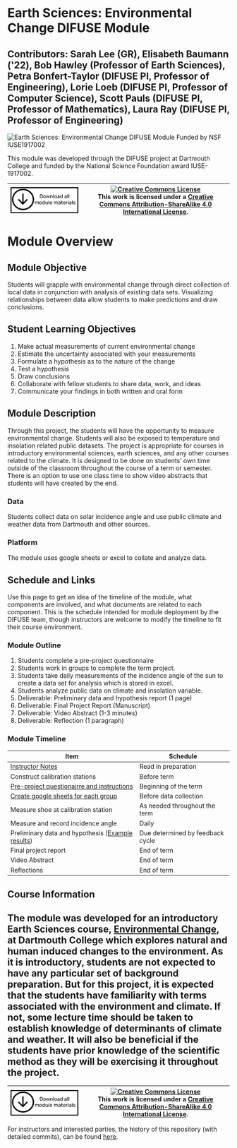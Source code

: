 # Earth Sciences: Environmental Change DIFUSE Module

## Contributors: Sarah Lee (GR), Elisabeth Baumann ('22), Bob Hawley (Professor of Earth Sciences), Petra Bonfert-Taylor (DIFUSE PI, Professor of Engineering), Lorie Loeb (DIFUSE PI, Professor of Computer Science), Scott Pauls (DIFUSE PI, Professor of Mathematics), Laura Ray (DIFUSE PI, Professor of Engineering)

![Earth Sciences: Environmental Change DIFUSE Module Funded by NSF IUSE1917002](repository-assests/images/DIFUSE-EARS6.png)

This module was developed through the DIFUSE project at Dartmouth College and funded by the National Science Foundation award IUSE-1917002.


| <a href="https://github.com/difuse-dartmouth/earth-sciences-environmental-change/archive/refs/heads/main.zip"><img src="/repository-assets/images/download-all.png" alt="Download the entire module" align="center" style="width: 4in;"></a>| <a rel="license" href="http://creativecommons.org/licenses/by-sa/4.0/"><img alt="Creative Commons License" style="width=2in" src="https://i.creativecommons.org/l/by-sa/4.0/88x31.png" /><br></a>This work is licensed under a <a rel="license" href="http://creativecommons.org/licenses/by-sa/4.0/">Creative Commons Attribution-ShareAlike 4.0 International License</a>. |
|---------|----------|


# Module Overview
## Module Objective 
Students will grapple with environmental change through direct collection of local data in conjunction with analysis of existing data sets.  Visualizing relationships between data allow students to make predictions and draw conclusions.

## Student Learning Objectives
1. Make actual measurements of current environmental change
2. Estimate the uncertainty associated with your measurements
3. Formulate a hypothesis as to the nature of the change
4. Test a hypothesis
5. Draw conclusions
6. Collaborate with fellow students to share data, work, and ideas
7. Communicate your findings in both written and oral form

## Module Description
Through this project, the students will have the opportunity to measure environmental change. Students will also be exposed to temperature and insolation related public datasets. The project is appropriate for courses in introductory environmental sciences, earth sciences, and any other courses related to the climate. It is designed to be done on students’ own time outside of the classroom throughout the course of a term or semester. There is an option to use one class time to show video abstracts that students will have created by the end.

### Data
Students collect data on solar incidence angle and use public climate and weather data from Dartmouth and other sources.

### Platform
The module uses google sheets or excel to collate and analyze data.

## Schedule and Links

Use this page to get an idea of the timeline of the module, what components are involved, and what documents are related to each component. This is the schedule intended for module deployment by the DIFUSE team, though instructors are welcome to modify the timeline to fit their course environment.

### Module Outline
1. Students complete a pre-project questionnaire
2. Students work in groups to complete the term project.
3. Students take daily measurements of the incidence angle of the sun to create a data set for analysis which is stored in excel.
4. Students analyze public data on climate and insolation variable.
5. Deliverable: Preliminary data and hypothesis report (1 page)
6. Deliverable: Final Project Report (Manuscript)
7. Deliverable: Video Abstract (1-3 minutes)
8. Deliverable: Reflection (1 paragraph)

### Module Timeline

| Item                                | Schedule                         |
|-------------------------------------|----------------------------------|
| [Instructor Notes](completed_module/logistics/032020_EARS6_InstructorNotes.docx)| Read in preparation |
| Construct calibration stations      | Before term                      |
| [Pre-project questionairre and instructions](completed_module/components/032020_EARS6_StudentInstructions.docx)| Beginning of the term            |
| [Create google sheets for each group](completed_module/components/032020_EARS6_ExampleDataStructure.xlsx) | Before data collection           |
| Measure shoe at calibration station | As needed throughout the term    |
| Measure and record incidence angle  | Daily                            |
| Preliminary data and hypothesis ([Example results](completed_module/components/032020_EARS6_ExampleDataStructure.xlsx))     | Due determined by feedback cycle |
| Final project report                | End of term                      |
| Video Abstract                      | End of term                      |
| Reflections                         | End of term                      |

## Course Information
The module was developed for an introductory Earth Sciences course, <a href="http://dartmouth.smartcatalogiq.com/current/orc/Departments-Programs-Undergraduate/Earth-Sciences/EARS-Earth-Sciences-Undergraduate/EARS-6">Environmental Change</a>, at Dartmouth College which explores natural and human induced changes to the environment.  As it is introductory, students are not expected to have any particular set of background preparation.  But for this project, it is expected that the students have familiarity with terms associated with the environment and climate. If not, some lecture time should be taken to establish knowledge of determinants of climate and weather. It will also be beneficial if the students have prior knowledge of the scientific method as they will be exercising it throughout the project.
---

| <a href="https://github.com/difuse-dartmouth/earth-sciences-environmental-change/archive/refs/heads/main.zip"><img src="/repository-assets/images/download-all.png" alt="Download the entire module" align="center" style="width: 4in;"></a>| <a rel="license" href="http://creativecommons.org/licenses/by-sa/4.0/"><img alt="Creative Commons License" style="width=2in" src="https://i.creativecommons.org/l/by-sa/4.0/88x31.png" /><br></a>This work is licensed under a <a rel="license" href="http://creativecommons.org/licenses/by-sa/4.0/">Creative Commons Attribution-ShareAlike 4.0 International License</a>. |
|---------|----------|

For instructors and interested parties, the history of this repository (with detailed commits), can be found [here](https://github.com/difuse-dartmouth/earth-sciences-environmental-change/commits/main/).



